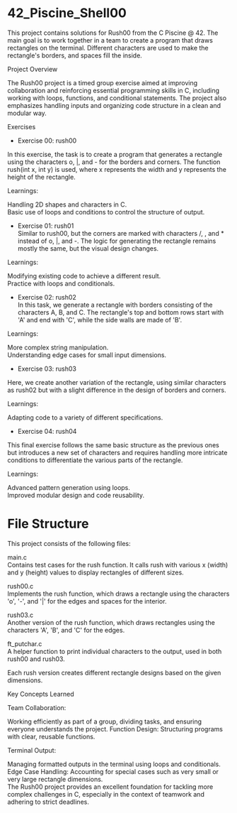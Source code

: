 # 42_Piscine_Shell00
  
This project contains solutions for Rush00 from the C Piscine @ 42. The main goal is to work together in a team to create a program that draws rectangles on the terminal. Different characters are used to make the rectangle's borders, and spaces fill the inside.  
  
Project Overview  
  
The Rush00 project is a timed group exercise aimed at   improving collaboration and reinforcing essential programming skills in C, including  working with loops, functions, and conditional statements. The project also emphasizes handling inputs and organizing code structure in a  clean and modular way.  
     
Exercises  
  
- Exercise 00: rush00  
  
In this exercise, the task is to create a program that generates a rectangle using the characters o, |, and - for the borders and corners. The  function rush(int x, int y) is used, where x represents the width and y represents the height of the rectangle.  
  
Learnings:  
  
Handling 2D shapes and characters in C.    
Basic use of loops and conditions to control the structure  of output.  
  
- Exercise 01: rush01    
Similar to rush00, but the corners are marked with  characters /, \, and * instead of o, |, and -. The logic for generating the rectangle   remains mostly the same, but the visual design changes.    
   
Learnings:    
   
Modifying existing code to achieve a different result.  
Practice with loops and conditionals.    
  
- Exercise 02: rush02  
In this task, we generate a rectangle with borders consisting of the characters A, B, and C. The rectangle's top and bottom rows start with 'A' and end with 'C', while the side walls are made of 'B'.  
  
Learnings:  
  
More complex string manipulation.  
Understanding edge cases for small input dimensions.    
  
- Exercise 03: rush03  
  
Here, we create another variation of the rectangle, using similar characters as rush02 but with a slight difference in the design of borders and corners.  
  
Learnings:  
  
Adapting code to a variety of different specifications.  
    
- Exercise 04: rush04  
  
This final exercise follows the same basic structure as the previous ones but introduces a new set of characters and requires handling more intricate conditions to differentiate the various parts of the rectangle.
  
Learnings:  
  
Advanced pattern generation using loops.  
Improved modular design and code reusability.  
   
# File Structure  
   
This project consists of the following files:  
  
main.c  
Contains test cases for the rush function. It calls rush with various x (width) and y (height) values to display rectangles of different sizes.  
  
rush00.c  
Implements the rush function, which draws a rectangle using the characters 'o', '-', and '|' for the edges and spaces for the interior. 
  
rush03.c  
Another version of the rush function, which draws rectangles using the characters 'A', 'B', and 'C' for the edges.  
  
ft_putchar.c  
A helper function to print individual characters to the output, used in both rush00 and rush03.  
  
Each rush version creates different rectangle designs based on the given dimensions.  
  
Key Concepts Learned   
  
Team Collaboration:   
  
Working efficiently as part of a group, dividing tasks, and ensuring everyone understands the project.
Function Design: Structuring programs with clear, reusable functions.  
  
Terminal Output:  
  
Managing formatted outputs in the terminal using loops and  conditionals.  
Edge Case Handling: Accounting for special cases such as very small or very large rectangle dimensions.  
The Rush00 project provides an excellent foundation for tackling more complex challenges in C, especially in the context of teamwork and adhering to strict deadlines.  
